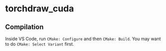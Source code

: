 # torchdraw_cuda

## Compilation

Inside VS Code, run `CMake: Configure` and then `CMake: Build`. You may want to do `CMake: Select Variant` first.
